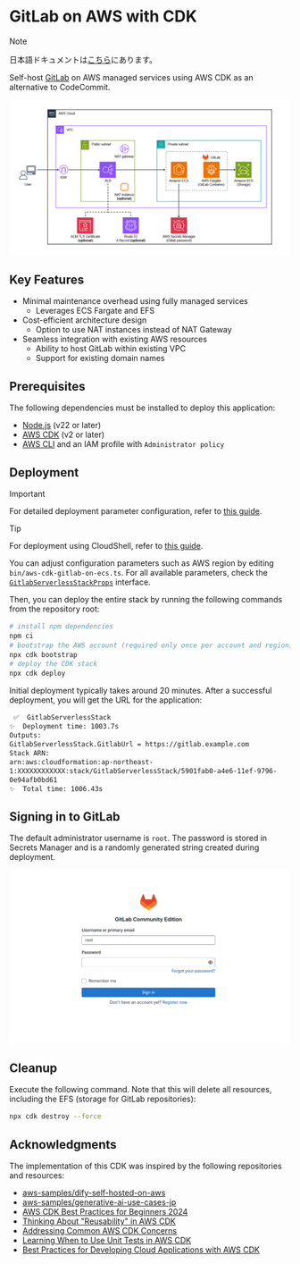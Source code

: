 # GitLab on AWS with CDK

> [!NOTE]
> 日本語ドキュメントは[こちら](./README_ja.md)にあります。

Self-host [GitLab](https://about.gitlab.com/) on AWS managed services using AWS CDK as an alternative to CodeCommit.

![architecture](./assets/gitlab_architecture.png)

## Key Features

- Minimal maintenance overhead using fully managed services
  - Leverages ECS Fargate and EFS
- Cost-efficient architecture design
  - Option to use NAT instances instead of NAT Gateway
- Seamless integration with existing AWS resources
  - Ability to host GitLab within existing VPC
  - Support for existing domain names

## Prerequisites

The following dependencies must be installed to deploy this application:

- [Node.js](https://nodejs.org/en/download/package-manager) (v22 or later)
- [AWS CDK](https://docs.aws.amazon.com/cdk/v2/guide/work-with-cdk-typescript.html) (v2 or later)
- [AWS CLI](https://docs.aws.amazon.com/cli/latest/userguide/getting-started-install.html) and an IAM profile with `Administrator policy`

## Deployment

> [!IMPORTANT]
> For detailed deployment parameter configuration, refer to [this guide](./docs/DEPLOY_OPTION.md).

> [!TIP]
> For deployment using CloudShell, refer to [this guide](./docs/DEPLOY_ON_CLOUDSHELL.md).

You can adjust configuration parameters such as AWS region by editing `bin/aws-cdk-gitlab-on-ecs.ts`. For all available parameters, check the [`GitlabServerlessStackProps`](./lib/aws-cdk-gitlab-on-ecs-stack.ts) interface.

Then, you can deploy the entire stack by running the following commands from the repository root:

```sh
# install npm dependencies
npm ci
# bootstrap the AWS account (required only once per account and region)
npx cdk bootstrap
# deploy the CDK stack
npx cdk deploy
```

Initial deployment typically takes around 20 minutes. After a successful deployment, you will get the URL for the application:

```
 ✅  GitlabServerlessStack
✨  Deployment time: 1003.7s
Outputs:
GitlabServerlessStack.GitlabUrl = https://gitlab.example.com
Stack ARN:
arn:aws:cloudformation:ap-northeast-1:XXXXXXXXXXXX:stack/GitlabServerlessStack/5901fab0-a4e6-11ef-9796-0e94afb0bd61
✨  Total time: 1006.43s
```

## Signing in to GitLab

The default administrator username is `root`. The password is stored in Secrets Manager and is a randomly generated string created during deployment.

![signin](./assets/gitlab_signin.png)

## Cleanup

Execute the following command. Note that this will delete all resources, including the EFS (storage for GitLab repositories):

```sh
npx cdk destroy --force
```

## Acknowledgments

The implementation of this CDK was inspired by the following repositories and resources:

- [aws-samples/dify-self-hosted-on-aws](https://github.com/aws-samples/dify-self-hosted-on-aws)
- [aws-samples/generative-ai-use-cases-jp](https://github.com/aws-samples/generative-ai-use-cases-jp)
- [AWS CDK Best Practices for Beginners 2024](https://speakerdeck.com/konokenj/cdk-best-practice-2024)
- [Thinking About "Reusability" in AWS CDK](https://speakerdeck.com/gotok365/aws-cdk-reusability)
- [Addressing Common AWS CDK Concerns](https://speakerdeck.com/tmokmss/answering-cdk-faqs)
- [Learning When to Use Unit Tests in AWS CDK](https://aws.amazon.com/jp/builders-flash/202411/learn-cdk-unit-test/)
- [Best Practices for Developing Cloud Applications with AWS CDK](https://aws.amazon.com/jp/blogs/news/best-practices-for-developing-cloud-applications-with-aws-cdk/)
